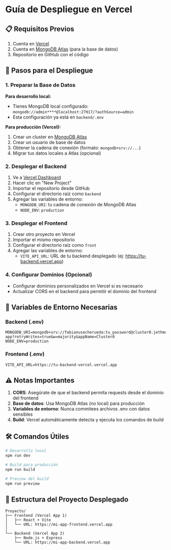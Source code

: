 # Guía de Despliegue en Vercel

## 📋 Requisitos Previos

1. Cuenta en [Vercel](https://vercel.com)
2. Cuenta en [MongoDB Atlas](https://cloud.mongodb.com) (para la base de datos)
3. Repositorio en GitHub con el código

## 🚀 Pasos para el Despliegue

### 1. Preparar la Base de Datos

**Para desarrollo local:**

- Tienes MongoDB local configurado: `mongodb://admin****@localhost:27017/?authSource=admin`
- Esta configuración ya está en `backend/.env`

**Para producción (Vercel):**

1. Crear un cluster en [MongoDB Atlas](https://cloud.mongodb.com)
2. Crear un usuario de base de datos
3. Obtener la cadena de conexión (formato: `mongodb+srv://...`)
4. Migrar tus datos locales a Atlas (opcional)

### 2. Desplegar el Backend

1. Ve a [Vercel Dashboard](https://vercel.com/dashboard)
2. Hacer clic en "New Project"
3. Importar el repositorio desde GitHub
4. Configurar el directorio raíz como `backend`
5. Agregar las variables de entorno:
   - `MONGODB_URI`: tu cadena de conexión de MongoDB Atlas
   - `NODE_ENV`: `production`

### 3. Desplegar el Frontend

1. Crear otro proyecto en Vercel
2. Importar el mismo repositorio
3. Configurar el directorio raíz como `front`
4. Agregar las variables de entorno:
   - `VITE_API_URL`: URL de tu backend desplegado (ej: https://tu-backend.vercel.app)

### 4. Configurar Dominios (Opcional)

- Configurar dominios personalizados en Vercel si es necesario
- Actualizar CORS en el backend para permitir el dominio del frontend

## 🔧 Variables de Entorno Necesarias

### Backend (.env)

```env
MONGODB_URI=mongodb+srv://fabianusecherueda:tu_password@cluster0.jethmqk.mongodb.net/my-app?retryWrites=true&w=majority&appName=Cluster0
NODE_ENV=production
```

### Frontend (.env)

```env
VITE_API_URL=https://tu-backend-vercel.vercel.app
```

## ⚠️ Notas Importantes

1. **CORS**: Asegúrate de que el backend permita requests desde el dominio del frontend
2. **Base de datos**: Usa MongoDB Atlas (no local) para producción
3. **Variables de entorno**: Nunca commitees archivos .env con datos sensibles
4. **Build**: Vercel automáticamente detecta y ejecuta los comandos de build

## 🛠️ Comandos Útiles

```bash
# Desarrollo local
npm run dev

# Build para producción
npm run build

# Preview del build
npm run preview
```

## 📱 Estructura del Proyecto Desplegado

```
Proyecto/
├── Frontend (Vercel App 1)
│   ├── React + Vite
│   └── URL: https://mi-app-frontend.vercel.app
│
└── Backend (Vercel App 2)
    ├── Node.js + Express
    └── URL: https://mi-app-backend.vercel.app
```
